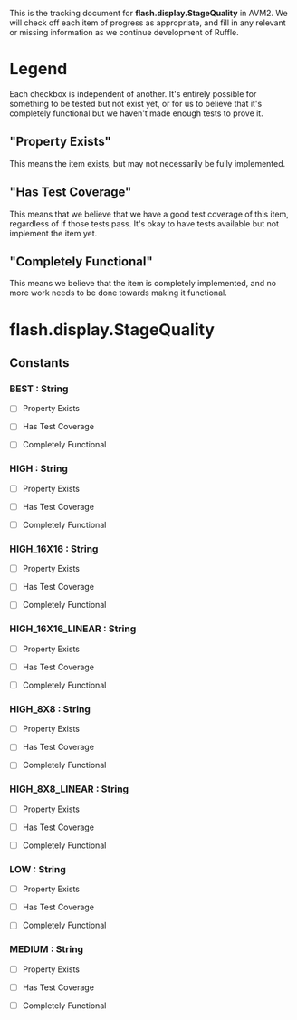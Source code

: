 This is the tracking document for **flash.display.StageQuality** in AVM2. We will check off each item of progress as appropriate, and fill in any relevant or missing information as we continue development of Ruffle.
# Legend

Each checkbox is independent of another. It's entirely possible for something to be tested but not exist yet, or for us to believe that it's completely functional but we haven't made enough tests to prove it.
## "Property Exists"

This means the item exists, but may not necessarily be fully implemented.
## "Has Test Coverage"

This means that we believe that we have a good test coverage of this item, regardless of if those tests pass. It's okay to have tests available but not implement the item yet.
## "Completely Functional"

This means we believe that the item is completely implemented, and no more work needs to be done towards making it functional.
# flash.display.StageQuality
## Constants
### BEST : String

* [ ] Property Exists

* [ ] Has Test Coverage

* [ ] Completely Functional


### HIGH : String

* [ ] Property Exists

* [ ] Has Test Coverage

* [ ] Completely Functional


### HIGH_16X16 : String

* [ ] Property Exists

* [ ] Has Test Coverage

* [ ] Completely Functional


### HIGH_16X16_LINEAR : String

* [ ] Property Exists

* [ ] Has Test Coverage

* [ ] Completely Functional


### HIGH_8X8 : String

* [ ] Property Exists

* [ ] Has Test Coverage

* [ ] Completely Functional


### HIGH_8X8_LINEAR : String

* [ ] Property Exists

* [ ] Has Test Coverage

* [ ] Completely Functional


### LOW : String

* [ ] Property Exists

* [ ] Has Test Coverage

* [ ] Completely Functional


### MEDIUM : String

* [ ] Property Exists

* [ ] Has Test Coverage

* [ ] Completely Functional